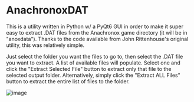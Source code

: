 # AnachronoxDAT

This is a utility written in Python w/ a PyQt6 GUI in order to make it super easy to extract .DAT files from the Anachronox game directory (it will be in "anoxdata").
Thanks to the code available from John Rittenhouse's original utility, this was relatively simple.

Just select the folder you want the files to go to, then select the .DAT file you want to extract.
A list of available files will populate.  Select one and click the "Extract Selected File" button to extract only that file to the selected output folder.
Alternatively, simply click the "Extract ALL Files" button to extract the entire list of files to the folder.

![image](https://github.com/GeneralProtectionFault/AnachronoxDAT/assets/29645865/940eb3c8-48c9-48da-98d6-76e287fd2944)


